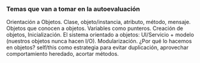 ### Temas que van a tomar en la autoevaluación

Orientación a Objetos. Clase, objeto/instancia, atributo, método, mensaje. Objetos que conocen a objetos. Variables como punteros. Creación de objetos, Inicialización. El sistema orientado a objetos: UI/Servicio + modelo (nuestros objetos nunca hacen I/O). Modularización. ¿Por qué lo hacemos en objetos? self/this como estrategia para evitar duplicación, aprovechar comportamiento heredado, acortar métodos.